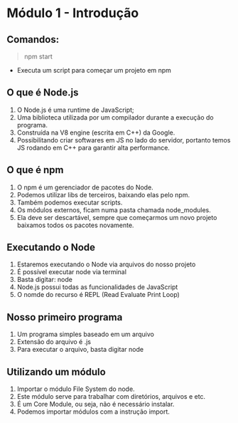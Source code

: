 # Módulo 1 - Introdução

## Comandos:
> npm start
  - Executa um script para começar um projeto em npm

## O que é Node.js
1. O Node.js é uma runtime de JavaScript;
2. Uma biblioteca utilizada por um compilador durante a execução do programa.
3. Construída na V8 engine (escrita em C++) da Google.
4. Possibilitando criar softwares em JS no lado do servidor, portanto temos JS rodando em C++ para garantir alta performance.

## O que é npm
1. O npm é um gerenciador de pacotes do Node.
2. Podemos utilizar libs de terceiros, baixando elas pelo npm.
3. Também podemos executar scripts.
4. Os módulos externos, ficam numa pasta chamada node_modules.
5. Ela deve ser descartável, sempre que começarmos um novo projeto baixamos todos os pacotes novamente.

## Executando o Node
1. Estaremos executando o Node via arquivos do nosso projeto
2. É possível executar node via terminal
3. Basta digitar: node
4. Node.js possui todas as funcionalidades de JavaScript
5. O nomde do recurso é REPL (Read Evaluate Print Loop)

## Nosso primeiro programa
1. Um programa simples baseado em um arquivo
2. Extensão do arquivo é .js
3. Para executar o arquivo, basta digitar node <arquivo>

## Utilizando um módulo
1. Importar o módulo File System do node.
2. Este módulo serve para trabalhar com diretórios, arquivos e etc.
3. É um Core Module, ou seja, não é necessário instalar.
4. Podemos importar módulos com a instrução import.
